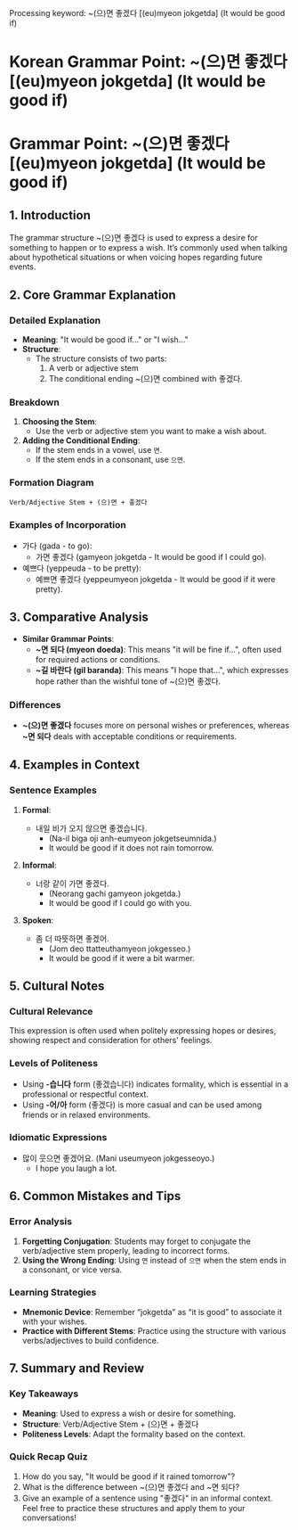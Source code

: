 Processing keyword: ~(으)면 좋겠다 [(eu)myeon jokgetda] (It would be good if)
# Korean Grammar Point: ~(으)면 좋겠다 [(eu)myeon jokgetda] (It would be good if)
# Grammar Point: ~(으)면 좋겠다 [(eu)myeon jokgetda] (It would be good if)
## 1. Introduction
The grammar structure ~(으)면 좋겠다 is used to express a desire for something to happen or to express a wish. It’s commonly used when talking about hypothetical situations or when voicing hopes regarding future events.
## 2. Core Grammar Explanation
### Detailed Explanation
- **Meaning**: "It would be good if..." or "I wish..."
- **Structure**: 
  - The structure consists of two parts: 
    1. A verb or adjective stem 
    2. The conditional ending ~(으)면 combined with 좋겠다.
 
### Breakdown
1. **Choosing the Stem**: 
   - Use the verb or adjective stem you want to make a wish about.
2. **Adding the Conditional Ending**:
   - If the stem ends in a vowel, use `면`.
   - If the stem ends in a consonant, use `으면`.
    
### Formation Diagram
```plaintext
Verb/Adjective Stem + (으)면 + 좋겠다
```
### Examples of Incorporation
- 가다 (gada - to go): 
  - 가면 좋겠다 (gamyeon jokgetda - It would be good if I could go).
- 예쁘다 (yeppeuda - to be pretty): 
  - 예쁘면 좋겠다 (yeppeumyeon jokgetda - It would be good if it were pretty).
## 3. Comparative Analysis
- **Similar Grammar Points**: 
  - **~면 되다 (myeon doeda)**: This means "it will be fine if...", often used for required actions or conditions. 
  - **~길 바란다 (gil baranda)**: This means "I hope that...", which expresses hope rather than the wishful tone of ~(으)면 좋겠다.
### Differences
- **~(으)면 좋겠다** focuses more on personal wishes or preferences, whereas **~면 되다** deals with acceptable conditions or requirements.
## 4. Examples in Context
### Sentence Examples
1. **Formal**:
   - 내일 비가 오지 않으면 좋겠습니다. 
     - (Na-il biga oji anh-eumyeon jokgetseumnida.)
     - It would be good if it does not rain tomorrow.
  
2. **Informal**:
   - 너랑 같이 가면 좋겠다.
     - (Neorang gachi gamyeon jokgetda.)
     - It would be good if I could go with you.
  
3. **Spoken**:
   - 좀 더 따뜻하면 좋겠어.
     - (Jom deo ttatteuthamyeon jokgesseo.)
     - It would be good if it were a bit warmer.
## 5. Cultural Notes
### Cultural Relevance
This expression is often used when politely expressing hopes or desires, showing respect and consideration for others' feelings. 
### Levels of Politeness
- Using **-습니다** form (좋겠습니다) indicates formality, which is essential in a professional or respectful context.
- Using **-어/아** form (좋겠다) is more casual and can be used among friends or in relaxed environments.
### Idiomatic Expressions
- 많이 웃으면 좋겠어요. (Mani useumyeon jokgesseoyo.)
  - I hope you laugh a lot.
## 6. Common Mistakes and Tips
### Error Analysis
1. **Forgetting Conjugation**: Students may forget to conjugate the verb/adjective stem properly, leading to incorrect forms.
2. **Using the Wrong Ending**: Using `면` instead of `으면` when the stem ends in a consonant, or vice versa.
### Learning Strategies
- **Mnemonic Device**: Remember “jokgetda” as “it is good” to associate it with your wishes.
- **Practice with Different Stems**: Practice using the structure with various verbs/adjectives to build confidence.
## 7. Summary and Review
### Key Takeaways
- **Meaning**: Used to express a wish or desire for something.
- **Structure**: Verb/Adjective Stem + (으)면 + 좋겠다
- **Politeness Levels**: Adapt the formality based on the context.
### Quick Recap Quiz
1. How do you say, "It would be good if it rained tomorrow"?
2. What is the difference between ~(으)면 좋겠다 and ~면 되다?
3. Give an example of a sentence using "좋겠다" in an informal context.
Feel free to practice these structures and apply them to your conversations!
